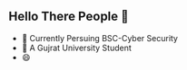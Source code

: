 ## Hello There People 👋


- 🔭 Currently Persuing BSC-Cyber Security
- 🌱 A Gujrat University Student
- :smile: 
